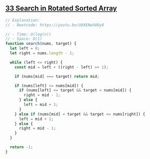 ## [33 Search in Rotated Sorted Array](https://leetcode.com/problems/search-in-rotated-sorted-array/description/)

<!-- notecardId: 1759423569074 -->

```js
// Explanation:
// - Neetcode: https://youtu.be/U8XENwh8Oy8

// - Time: O(log(n))
// - Space: O(1)
function search(nums, target) {
  let left = 0;
  let right = nums.length - 1;

  while (left <= right) {
    const mid = left + ((right - left) >> 1);

    if (nums[mid] === target) return mid;

    if (nums[left] <= nums[mid]) {
      if (nums[left] <= target && target < nums[mid]) {
        right = mid - 1;
      } else {
        left = mid + 1;
      }
    } else if (nums[mid] < target && target <= nums[right]) {
      left = mid + 1;
    } else {
      right = mid - 1;
    }
  }

  return -1;
}
```
